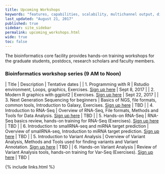 ```yaml
---
title: Upcoming Workshops 
keywords: "features, capabilities, scalability, multichannel output, dita, hats, comparison, benefits"
last_updated: "August 21, 2017"
published: true
sidebar: site_sidebar
permalink: upcoming_workshops.html
wide: true
toc: false
---
```


The bioinformatics core facility provides hands-on training workshops for the graduate students, postdocs, research scholars and faculty members.

### Bioinformatics workshop series (9 AM to Noon)

| Title | Description | Tentative dates |
| 1. Programming with R | Rstudio environment, Loops, graphics, Exercises. [Sign up here](https://goo.gl/forms/natP7w8p4KxjC8zB2) | Sept 8, 2017 |
| 2.  Modern R graphics with ggplot2 | Exercises. [Sign up here](https://goo.gl/forms/nD1FYmhS09IA2Y5B3) | Sept 22, 2017 |
| 3.  Next Generation Sequencing for beginners | Basics of NGS, file formats, common tools, Introduction to Galaxy, Exercises. [Sign up here](https://goo.gl/forms/og0VaTnEnc5w7X9i1) | TBD |
| 4. Introduction to RNA-Seq | Overview of RNA-Seq, File formats, Methods and Tools for Data Analysis. [Sign up here](https://goo.gl/forms/VD52MvHfgQ9oQKF63) | TBD |
| 5.  Hands-on RNA-Seq  | RNA-Seq basics review, hands-on training for RNA-Seq (Exercises). [Sign up here](https://goo.gl/forms/wGxdqj5G49cfOK7l1) | TBD |
| 6. Introduction to smallRNA-seq and miRNA target prediction | Overview of smallRNA-seq, Introduction to miRNA target prediction. [Sign up here](https://goo.gl/forms/5I5ceEH1AMFMAT2c2) | TBD |
| 5.  Introduction to Variant Analysis | Overview of Variant Analysis, Methods and Tools used for finding variants and Variant Annotation. [Sign up here](https://goo.gl/forms/xAmS90jOmTB3LjSY2) | TBD |
| 6.  Hands-on Variant Analysis | Review of Variant Analysis tools, hands-on training for Var-Seq (Exercises). [Sign up here](https://goo.gl/forms/5UNKx6IMABrxX3bL2) | TBD |

{% include links.html %}
